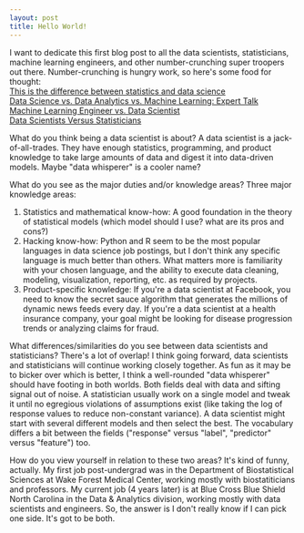 ```yaml
---
layout: post
title: Hello World!
---
```


I want to dedicate this first blog post to all the data scientists, statisticians, machine learning engineers, and other number-crunching super troopers out there. Number-crunching is hungry work, so here's some food for thought:  
[This is the difference between statistics and data science](https://mixpanel.com/blog/this-is-the-difference-between-statistics-and-data-science)  
[Data Science vs. Data Analytics vs. Machine Learning: Expert Talk](https://www.simplilearn.com/data-science-vs-data-analytics-vs-machine-learning-article)  
[Machine Learning Engineer vs. Data Scientist](https://www.springboard.com/blog/machine-learning-engineer-vs-data-scientist)  
[Data Scientists Versus Statisticians](https://medium.com/odscjournal/data-scientists-versus-statisticians-8ea146b7a47f)  

What do you think being a data scientist is about?
A data scientist is a jack-of-all-trades. They have enough statistics, programming, and product knowledge to take large amounts of data and digest it into data-driven models. Maybe "data whisperer" is a cooler name?

What do you see as the major duties and/or knowledge areas?
Three major knowledge areas:
1. Statistics and mathematical know-how: A good foundation in the theory of statistical models (which model should I use? what are its pros and cons?)
2. Hacking know-how: Python and R seem to be the most popular languages in data science job postings, but I don't think any specific language is much better than others. What matters more is familiarity with your chosen language, and the ability to execute data cleaning, modeling, visualization, reporting, etc. as required by projects.
3. Product-specific knowledge: If you're a data scientist at Facebook, you need to know the secret sauce algorithm that generates the millions of dynamic news feeds every day. If you're a data scientist at a health insurance company, your goal might be looking for disease progression trends or analyzing claims for fraud.

What differences/similarities do you see between data scientists and statisticians?
There's a lot of overlap! I think going forward, data scientists and statisticians will continue working closely together. As fun as it may be to bicker over which is better, I think a well-rounded "data whisperer" should have footing in both worlds. Both fields deal with data and sifting signal out of noise. A statistician usually work on a single model and tweak it until no egregious violations of assumptions exist (like taking the log of response values to reduce non-constant variance). A data scientist might start with several different models and then select the best. The vocabulary differs a bit between the fields ("response" versus "label", "predictor" versus "feature") too.

How do you view yourself in relation to these two areas?
It's kind of funny, actually. My first job post-undergrad was in the Department of Biostatistical Sciences at Wake Forest Medical Center, working mostly with biostatiticians and professors. My current job (4 years later) is at Blue Cross Blue Shield North Carolina in the Data & Analytics division, working mostly with data scientists and engineers. So, the answer is I don't really know if I can pick one side. It's got to be both.
